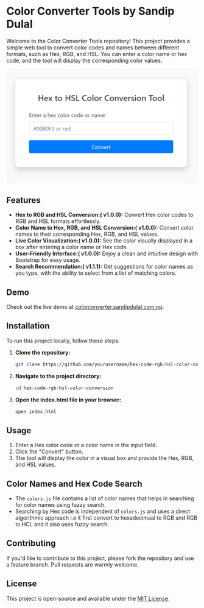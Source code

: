 # Color Converter Tools by Sandip Dulal

Welcome to the Color Converter Tools repository! This project provides a simple web tool to convert color codes and names between different formats, such as Hex, RGB, and HSL. You can enter a color name or hex code, and the tool will display the corresponding color values.

![Tool Sample](public/tool_sample.png)

## Features

- **Hex to RGB and HSL Conversion:( v1.0.0):** Convert Hex color codes to RGB and HSL formats effortlessly.
- **Color Name to Hex, RGB, and HSL Conversion:( v1.0.0):** Convert color names to their corresponding Hex, RGB, and HSL values.
- **Live Color Visualization:( v1.0.0):** See the color visually displayed in a box after entering a color name or Hex code.
- **User-Friendly Interface:( v1.0.0):** Enjoy a clean and intuitive design with Bootstrap for easy usage.
- **Search Recommendation:( v1.1.1):** Get suggestions for color names as you type, with the ability to select from a list of matching colors.

## Demo

Check out the live demo at [colorconverter.sandipdulal.com.np](http://colorconverter.sandipdulal.com.np).

## Installation

To run this project locally, follow these steps:

1. **Clone the repository:**

   ```bash
   git clone https://github.com/yourusername/hex-code-rgb-hsl-color-conversion.git
   ```

2. **Navigate to the project directory:**

   ```bash
   cd hex-code-rgb-hsl-color-conversion
   ```

3. **Open the index.html file in your browser:**

   ```bash
   open index.html
   ```

## Usage

1. Enter a Hex color code or a color name in the input field.
2. Click the "Convert" button.
3. The tool will display the color in a visual box and provide the Hex, RGB, and HSL values.

## Color Names and Hex Code Search

- The `colors.js` file contains a list of color names that helps in searching for color names using fuzzy search.
- Searching by Hex code is independent of `colors.js` and uses a direct algorithmic approach i.e it first convert to hexadecimaal to RGB and RGB to HCL and it also uses fuzzy search.

## Contributing

If you'd like to contribute to this project, please fork the repository and use a feature branch. Pull requests are warmly welcome.

## License

This project is open-source and available under the [MIT License](LICENSE).
